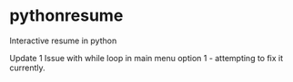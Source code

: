 # pythonresume
Interactive resume in python

Update 1
Issue with while loop in main menu option 1 - attempting to fix it currently.
